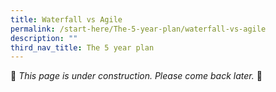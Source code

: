```yaml
---
title: Waterfall vs Agile
permalink: /start-here/The-5-year-plan/waterfall-vs-agile
description: ""
third_nav_title: The 5 year plan
---
```

🚧 *This page is under construction. Please come back later.* 🚧